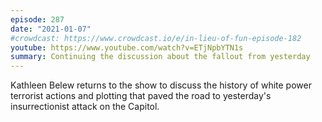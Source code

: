 ```yaml
---
episode: 287
date: "2021-01-07"
#crowdcast: https://www.crowdcast.io/e/in-lieu-of-fun-episode-182
youtube: https://www.youtube.com/watch?v=ETjNpbYTN1s
summary: Continuing the discussion about the fallout from yesterday
---
```

Kathleen Belew returns to the show to discuss the history of white power
terrorist actions and plotting that paved the road to yesterday's
insurrectionist attack on the Capitol.
